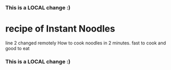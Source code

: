 ### This is a LOCAL change :)
# recipe of Instant Noodles
line 2 changed remotely
How to cook noodles in 2 minutes.
fast to cook and good to eat
### This is a LOCAL change :)